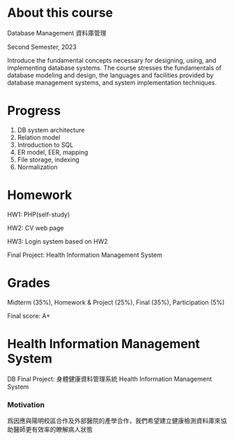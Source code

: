About this course
===
Database Management 資料庫管理

Second Semester, 2023

Introduce the fundamental concepts necessary for designing, using, and 
implementing database systems. The course stresses the fundamentals of database modeling and 
design, the languages and facilities provided by database management systems, and system 
implementation techniques. 

Progress
===
1. DB system architecture
2. Relation model
3. Introduction to SQL
4. ER model, EER, mapping
5. File storage, indexing
6. Normalization 

Homework
===
HW1: PHP(self-study)

HW2: CV web page

HW3: Login system based on HW2

Final Project: Health Information Management System


Grades
===
Midterm (35%), Homework & Project (25%), Final (35%), Participation (5%)

Final score: A+


Health Information Management System
===
DB Final Project: 身體健康資料管理系統 Health Information Management System
### Motivation
爲因應與陽明校區合作及外部醫院的產學合作，我們希望建立健康檢測資料庫來協助醫師更有效率的瞭解病人狀態
